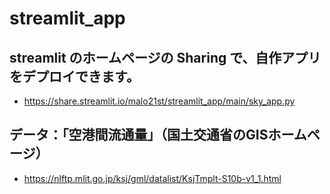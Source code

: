 # streamlit_app

## streamlit のホームページの Sharing で、自作アプリをデプロイできます。
- https://share.streamlit.io/malo21st/streamlit_app/main/sky_app.py

## データ：「空港間流通量」（国土交通省のGISホームページ）
- https://nlftp.mlit.go.jp/ksj/gml/datalist/KsjTmplt-S10b-v1_1.html
